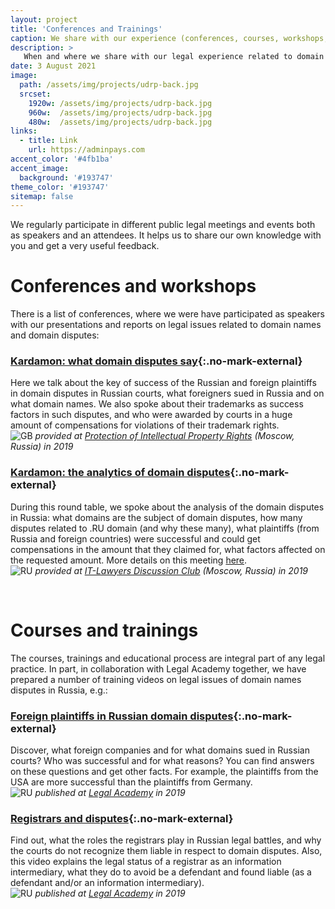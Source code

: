 ```yaml
---
layout: project
title: 'Conferences and Trainings'
caption: We share with our experience (conferences, courses, workshops, trainings, etc.).
description: >
   When and where we share with our legal experience related to domain names and domain disputes as speakers. 
date: 3 August 2021
image: 
  path: /assets/img/projects/udrp-back.jpg
  srcset: 
    1920w: /assets/img/projects/udrp-back.jpg
    960w:  /assets/img/projects/udrp-back.jpg
    480w:  /assets/img/projects/udrp-back.jpg
links:
  - title: Link
    url: https://adminpays.com
accent_color: '#4fb1ba'
accent_image:
  background: '#193747'
theme_color: '#193747'
sitemap: false
---
```


We regularly participate in different public legal meetings and events both as speakers and an attendees. It helps us to share our own knowledge with you and get a very useful feedback. 

# Conferences and workshops

There is a list of conferences, where we were have participated as speakers with our presentations and reports on legal issues related to domain names and domain disputes:


### [Kardamon: what domain disputes say](https://en.bwforum.ru/conference/intellectual-property2019#rec125640790){:.no-mark-external} 
Here we talk about the key of success of the Russian and foreign plaintiffs in domain disputes in Russian courts, what foreigners sued in Russia and on what domain names. We also spoke about their trademarks as success factors in such disputes, and who were awarded by courts in a huge amount of compensations for violations of their trademark rights. <br/>
![GB ](https://github.com/madebybowtie/FlagKit/raw/master/Assets/PNG/GB.png?raw=true) _provided at [Protection of Intellectual Property Rights](https://en.bwforum.ru/conference/intellectual-property2019) (Moscow, Russia) in 2019_


### [Kardamon: the analytics of domain disputes](https://epam.ru/ru/events/view/vstrecha-diskussionnogo-kluba-yuristov-it-otrasli-79578){:.no-mark-external}  
During this round table, we spoke about the analysis of the domain disputes in Russia: what domains are the subject of domain disputes, how many disputes related to .RU domain (and why these many), what plaintiffs (from Russia and foreign countries) were successful and could get compensations in the amount that they claimed for, what factors affected on the requested amount. More details on this meeting [here](https://dorotenko.pro/ru/kardamon-report-for-itldc/).<br/>
![RU](https://github.com/madebybowtie/FlagKit/raw/master/Assets/PNG/RU.png?raw=true) _provided at [IT-Lawyers Discussion Club](https://epam.ru/ru/events/view/vstrecha-diskussionnogo-kluba-yuristov-it-otrasli-79578) (Moscow, Russia) in 2019_

<br/>


# Courses and trainings

The courses, trainings and educational process are integral part of any legal practice. In part, in collaboration with Legal Academy together, we have prepared a number of training videos on legal issues of domain names disputes in Russia, e.g.:

### [Foreign plaintiffs in Russian domain disputes](https://lfacademy.ru/course/2232751){:.no-mark-external}
Discover, what foreign companies and for what domains sued in Russian courts? Who was successful and for what reasons? You can find answers on these questions and get other facts. For example, the plaintiffs from the USA are more successful than the plaintiffs from Germany.<br/>
![RU](https://github.com/madebybowtie/FlagKit/raw/master/Assets/PNG/RU.png?raw=true) _published at [Legal Academy](https://legalacademy.ru/course/2232751) in 2019_


### [Registrars and disputes](https://lfacademy.ru/course/2658206){:.no-mark-external}
Find out, what the roles the registrars play in Russian legal battles, and why the courts do not recognize them liable in respect to domain disputes. Also, this video explains the legal status of a registrar as an information intermediary, what they do to avoid be a defendant and found liable (as a defendant and/or an information intermediary).<br/>
![RU](https://github.com/madebybowtie/FlagKit/raw/master/Assets/PNG/RU.png?raw=true) _published at [Legal Academy](https://lfacademy.ru/course/2658206) in 2019_
